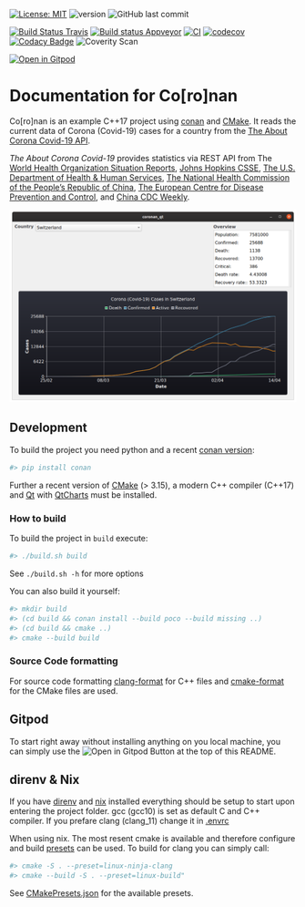 [![License: MIT](https://img.shields.io/badge/License-MIT-yellow.svg)](https://opensource.org/licenses/MIT)
![version](https://img.shields.io/badge/version-0.1.0-blue)
![GitHub last commit](https://img.shields.io/github/last-commit/bbvch/Coronan)

[![Build Status Travis](https://travis-ci.org/bbvch/Coronan.svg?branch=master)](https://travis-ci.org/bbvch/Coronan)
[![Build status Appveyor](https://ci.appveyor.com/api/projects/status/hd77e7u1s4kboogy/branch/master?svg=true)](https://ci.appveyor.com/project/meshell/coronan/branch/master)
[![CI](https://github.com/bbvch/Coronan/actions/workflows/ci.yml/badge.svg)](https://github.com/bbvch/Coronan/actions/workflows/ci.yml)
[![codecov](https://codecov.io/gh/bbvch/Coronan/branch/master/graph/badge.svg)](https://codecov.io/gh/bbvch/Coronan)
[![Codacy Badge](https://app.codacy.com/project/badge/Grade/96483b3b9dff405195f7ef0c9c823484)](https://www.codacy.com/gh/bbvch/Coronan/dashboard?utm_source=github.com&amp;utm_medium=referral&amp;utm_content=bbvch/Coronan&amp;utm_campaign=Badge_Grade)
![Coverity Scan](https://img.shields.io/coverity/scan/bbvch-coronan)

[![Open in Gitpod](https://gitpod.io/button/open-in-gitpod.svg)](https://gitpod.io/#https://github.com/bbvch/Coronan)

# Documentation for Co\[ro\]nan

Co\[ro\]nan is an example C++17 project using [conan](https://conan.io/) and [CMake](https://cmake.org/).
It reads the current data of Corona (Covid-19) cases for a country from the [The About Corona Covid-19 API](https://about-corona.net/documentation).

_The About Corona Covid-19_ provides statistics via REST API from The [World Health Organization Situation Reports](https://www.who.int/emergencies/diseases/novel-coronavirus-2019/situation-reports), [Johns Hopkins CSSE](https://coronavirus.jhu.edu/map.html), [The U.S. Department of Health & Human Services](https://www.hhs.gov/), [The National Health Commission of the People’s Republic of China](http://en.nhc.gov.cn/), [The European Centre for Disease Prevention and Control](https://www.ecdc.europa.eu/en), and [China CDC Weekly](http://weekly.chinacdc.cn/news/TrackingtheEpidemic.htm).

![Screenshot of the qt application](docs/images/Screenshot-qt.png)

## Development

To build the project you need python and a recent [conan version](https://conan.io/):

```bash
#> pip install conan
```

Further a recent version of [CMake](https://cmake.org/) (> 3.15), a modern C++ compiler (C++17) and [Qt](https://www.qt.io/) with [QtCharts](https://doc.qt.io/qt-5/qtcharts-index.html) must be installed.

### How to build

To build the project in `build` execute:

```bash
#> ./build.sh build
```

See `./build.sh -h` for more options

You can also build it yourself:

```bash
#> mkdir build
#> (cd build && conan install --build poco --build missing ..)
#> (cd build && cmake ..)
#> cmake --build build
```

### Source Code formatting

For source code formatting [clang-format](https://clang.llvm.org/docs/ClangFormat.html) for C++ files and [cmake-format](https://pypi.org/project/cmake-format/) for the CMake files are used.

## Gitpod

To start right away without installing anything on you local machine, you can simply use the ![Open in Gitpod](https://gitpod.io/button/open-in-gitpod.svg) Button at the top of this README.

## direnv & Nix

If you have [direnv](https://direnv.net/) and [nix](https://nixos.org/) installed everything should be setup to start upon entering the project folder. gcc (gcc10) is set as default C and C++ compiler. If you prefare clang (clang_11) change it in [.envrc](.envrc)

When using nix. The most resent cmake is available and therefore configure and build [presets](https://cmake.org/cmake/help/latest/manual/cmake-presets.7.html) can be used. To build for clang you can simply call:

```bash
#> cmake -S . --preset=linux-ninja-clang
#> cmake --build -S . --preset=linux-build"
```

See [CMakePresets.json](CMakePresets.json) for the available presets.
